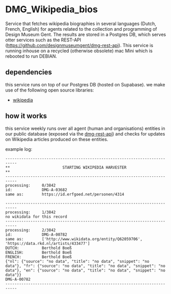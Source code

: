 # DMG_Wikipedia_bios
Service that fetches wikipedia biographies in several languages (Dutch, French, English) for agents related to the collection and programming of Design Museum Gent. The results are stored in a Postgres DB, which serves otter services such as the REST-API (https://github.com/designmuseumgent/dmg-rest-api). This service is running inhouse on a recycled (otherwise obsolete) mac Mini which is rebooted to run DEBIAN.

## dependencies

this service runs on top of our Postgres DB (hosted on Supabase). 
we make use of the following open source libraries:
- [wikipedia](https://pypi.org/project/wikipedia/)

## how it works
this service weekly runs over all agent (human and organisations) entities in our public database (exposed via the [dmg-rest-api](https://github.com/DesignMuseumGent/dmg-rest-api)) and checks for updates on Wikipedia articles produced on these entities. 

example log:
```
---------------------------------------------------------------------------
**                       STARTING WIKIPEDIA HARVESTER                    **
---------------------------------------------------------------------------
processing:     0/3842
id:             DMG-A-03682
same as:        https://id.erfgoed.net/personen/4314

---------------------------------------------------------------------------
processing:     1/3842
no wikidata for this record
---------------------------------------------------------------------------
processing:     2/3842
id:             DMG-A-00782
same as:        ['http://www.wikidata.org/entity/Q62059706', 'https://data.rkd.nl/artists/433477']
DUTCH:          Berthold Boeß
ENGLISH:        Berthold Boeß
FRENCH:         Berthold Boeß
{"nl": {"source": "no data", "title": "no data", "snippet": "no data"}, "fr": {"source": "no data", "title": "no data", "snippet": "no data"}, "en": {"source": "no data", "title": "no data", "snippet": "no data"}}
DMG-A-00782
---------------------------------------------------------------------------
```

